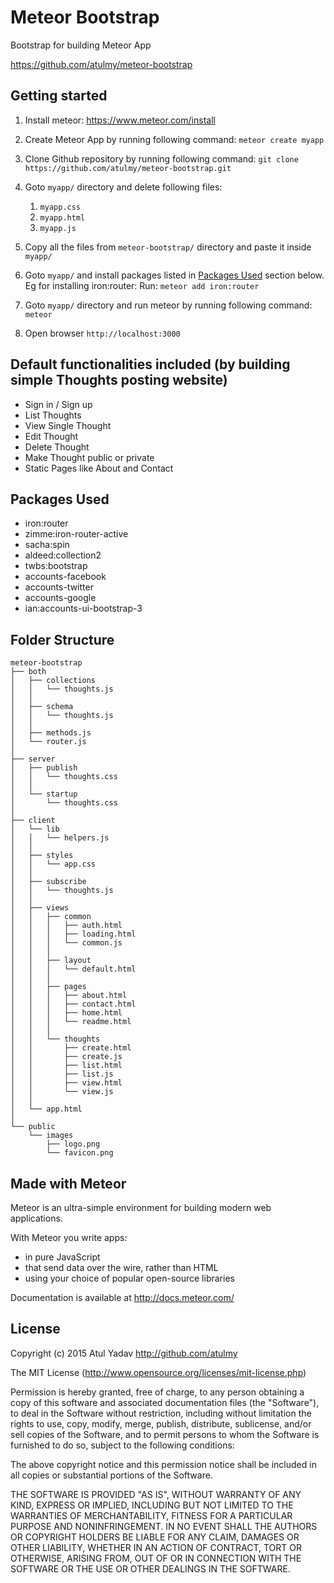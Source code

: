 # Meteor Bootstrap
Bootstrap for building Meteor App

https://github.com/atulmy/meteor-bootstrap

## Getting started
1. Install meteor: https://www.meteor.com/install

2. Create Meteor App by running following command:
`meteor create myapp`

3. Clone Github repository by running following command:
`git clone https://github.com/atulmy/meteor-bootstrap.git`

4. Goto `myapp/` directory and delete following files: 
	1. `myapp.css` 
	2. `myapp.html` 
	3. `myapp.js`

5. Copy all the files from `meteor-bootstrap/` directory and paste it inside `myapp/`

6. Goto `myapp/` and install packages listed in [Packages Used](https://github.com/atulmy/meteor-bootstrap#packages-used) section below. Eg for installing iron:router: Run: `meteor add iron:router`

7. Goto `myapp/` directory and run meteor by running following command:
`meteor`

8. Open browser `http://localhost:3000`

## Default functionalities included (by building simple Thoughts posting website)

* Sign in / Sign up
* List Thoughts
* View Single Thought
* Edit Thought
* Delete Thought
* Make Thought public or private
* Static Pages like About and Contact

## Packages Used

* iron:router
* zimme:iron-router-active
* sacha:spin
* aldeed:collection2
* twbs:bootstrap
* accounts-facebook
* accounts-twitter
* accounts-google
* ian:accounts-ui-bootstrap-3

## Folder Structure

	meteor-bootstrap
	├── both
	│   ├── collections
	│   │   └── thoughts.js
	│   │
	│   ├── schema
	│   │   └── thoughts.js
	│   │
	│   ├── methods.js
	│   └── router.js
	│
	├── server
	│   ├── publish
	│   │   └── thoughts.css
	│   │
	│   └── startup
	│       └── thoughts.css
	│
	├── client
	│   └── lib
	│   │   └── helpers.js
	│   │
	│   ├── styles
	│   │   └── app.css
	│   │
	│   ├── subscribe
	│   │   └── thoughts.js
	│   │
	│   ├── views
	│   │   ├── common
	│   │   │   ├── auth.html
	│   │   │   ├── loading.html
	│   │   │   └── common.js
	│   │   │
	│   │   ├── layout
	│   │   │   └── default.html
	│   │   │
	│   │   ├── pages
	│   │   │   ├── about.html
	│   │   │   ├── contact.html
	│   │   │   ├── home.html
	│   │   │   └── readme.html
	│   │   │
	│   │   └── thoughts
	│   │       ├── create.html
	│   │       ├── create.js
	│   │       ├── list.html
	│   │       ├── list.js
	│   │       ├── view.html
	│   │       └── view.js
	│   │
	│   └── app.html
	│
	└── public
	    └── images
			├── logo.png
	        └── favicon.png

## Made with Meteor

Meteor is an ultra-simple environment for building modern web
applications.

With Meteor you write apps:

* in pure JavaScript
* that send data over the wire, rather than HTML
* using your choice of popular open-source libraries

Documentation is available at http://docs.meteor.com/


## License

Copyright (c) 2015 Atul Yadav http://github.com/atulmy

The MIT License (http://www.opensource.org/licenses/mit-license.php)

Permission is hereby granted, free of charge, to any person obtaining a copy of this software and associated documentation files (the "Software"), to deal in the Software without restriction, including without limitation the rights to use, copy, modify, merge, publish, distribute, sublicense, and/or sell copies of the Software, and to permit persons to whom the Software is furnished to do so, subject to the following conditions:

The above copyright notice and this permission notice shall be included in all copies or substantial portions of the Software.

THE SOFTWARE IS PROVIDED "AS IS", WITHOUT WARRANTY OF ANY KIND, EXPRESS OR IMPLIED, INCLUDING BUT NOT LIMITED TO THE WARRANTIES OF MERCHANTABILITY, FITNESS FOR A PARTICULAR PURPOSE AND NONINFRINGEMENT. IN NO EVENT SHALL THE AUTHORS OR COPYRIGHT HOLDERS BE LIABLE FOR ANY CLAIM, DAMAGES OR OTHER LIABILITY, WHETHER IN AN ACTION OF CONTRACT, TORT OR OTHERWISE, ARISING FROM, OUT OF OR IN CONNECTION WITH THE SOFTWARE OR THE USE OR OTHER DEALINGS IN THE SOFTWARE.
